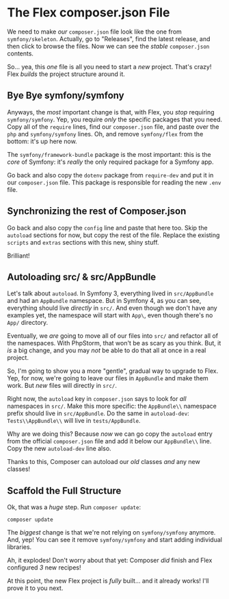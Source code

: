 # The Flex composer.json File

We need to make *our* `composer.json` file look like the one from `symfony/skeleton`.
Actually, go to "Releases", find the latest release, and then click to browse the
files. Now we can see the *stable* `composer.json` contents.

So... yea, this *one* file is all you need to start a *new* project. That's crazy!
Flex *builds* the project structure around it.

## Bye Bye symfony/symfony

Anyways, the *most* important change is that, with Flex, you *stop* requiring `symfony/symfony`.
Yep, you require *only* the specific packages that you need. Copy all of the
`require` lines, find our `composer.json` file, and paste over the `php` and `symfony/symfony`
lines. Oh, and remove `symfony/flex` from the bottom: it's up here now.

The `symfony/framework-bundle` package is the most important: this is the *core*
of Symfony: it's *really* the only required package for a Symfony app.

Go back and also copy the `dotenv` package from `require-dev` and put it in our
`composer.json` file. This package is responsible for reading the new `.env` file.

## Synchronizing the rest of Composer.json

Go back and also copy the `config` line and paste that here too. Skip the
`autoload` sections for now, but copy the rest of the file. Replace the existing
`scripts` and `extras` sections with this new, shiny stuff.

Brilliant!

## Autoloading src/ & src/AppBundle

Let's talk about `autoload`. In Symfony 3, everything lived in `src/AppBundle`
and had an `AppBundle` namespace. But in Symfony 4, as you can see, everything
should live *directly* in `src/`. And even though we don't have any examples yet,
the namespace will start with `App\`, even though there's no `App/` directory.

Eventually, we *are* going to move all of our files into `src/` and refactor all
of the namespaces. With PhpStorm, that won't be as scary as you think. But, it *is*
a big change, and you may *not* be able to do that all at once in a real project.

So, I'm going to show you a more "gentle", gradual way to upgrade to Flex. Yep,
for now, we're going to leave our files in `AppBundle` and make them work. But *new*
files will directly in `src/`.

Right now, the `autoload` key in `composer.json` says to look for *all* namespaces
in `src/`. Make this more specific: the `AppBundle\\` namespace prefix should live
in `src/AppBundle`. Do the same in `autoload-dev`: `Tests\\AppBundle\\` will live
in `tests/AppBundle`.

Why are we doing this? Because *now* we can go copy the `autoload` entry from the
official `composer.json` file and add it below our `AppBundle\\` line. Copy the
new `autoload-dev` line also.

Thanks to this, Composer can autoload our *old* classes *and* any new classes!

## Scaffold the Full Structure

Ok, that was a *huge* step. Run `composer update`:

```terminal-silent
composer update
```

The *biggest* change is that we're not relying on `symfony/symfony` anymore. And,
yep! You can see it remove `symfony/symfony` and start adding individual libraries.

Ah, it explodes! Don't worry about that yet: Composer *did* finish and Flex configured
*3* new recipes!

At this point, the new Flex project is *fully* built... and it already works!
I'll prove it to you next.
